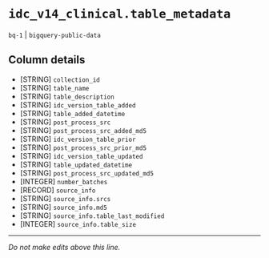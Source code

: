 # `idc_v14_clinical.table_metadata`
`bq-1` | `bigquery-public-data`

## Column details
* [STRING]    `collection_id`
* [STRING]    `table_name`
* [STRING]    `table_description`
* [STRING]    `idc_version_table_added`
* [STRING]    `table_added_datetime`
* [STRING]    `post_process_src`
* [STRING]    `post_process_src_added_md5`
* [STRING]    `idc_version_table_prior`
* [STRING]    `post_process_src_prior_md5`
* [STRING]    `idc_version_table_updated`
* [STRING]    `table_updated_datetime`
* [STRING]    `post_process_src_updated_md5`
* [INTEGER]   `number_batches`
* [RECORD]    `source_info`
* [STRING]    `source_info.srcs`
* [STRING]    `source_info.md5`
* [STRING]    `source_info.table_last_modified`
* [INTEGER]   `source_info.table_size`

-------------------------------------------------------------------------------
*Do not make edits above this line.*

